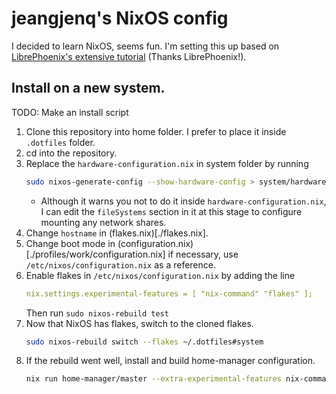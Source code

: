 # jeangjenq's NixOS config
I decided to learn NixOS, seems fun.
I'm setting this up based on [LibrePhoenix's extensive tutorial](https://www.youtube.com/playlist?list=PL_WcXIXdDWWpuypAEKzZF2b5PijTluxRG) (Thanks LibrePhoenix!).

## Install on a new system.
TODO: Make an install script
1. Clone this repository into home folder. I prefer to place it inside `.dotfiles` folder.
1. cd into the repository.
1. Replace the `hardware-configuration.nix` in system folder by running
   ```bash
   sudo nixos-generate-config --show-hardware-config > system/hardware-configuration.nix
   ```
   - Although it warns you not to do it inside `hardware-configuration.nix`, I can edit the `fileSystems` section in it at this stage to configure mounting any network shares.
1. Change `hostname` in (flakes.nix)[./flakes.nix].
1. Change boot mode in (configuration.nix)[./profiles/work/configuration.nix] if necessary, use `/etc/nixos/configuration.nix` as a reference.
1. Enable flakes in `/etc/nixos/configuration.nix` by adding the line
   ```yaml
   nix.settings.experimental-features = [ "nix-command" "flakes" ];
   ```
   Then run `sudo nixos-rebuild test`
1. Now that NixOS has flakes, switch to the cloned flakes.
   ```bash
   sudo nixos-rebuild switch --flakes ~/.dotfiles#system
   ```
1. If the rebuild went well, install and build home-manager configuration.
   ```bash
   nix run home-manager/master --extra-experimental-features nix-command --extra-experimental-features flakes -- switch --flake ~/.dotfiles#user;
   ```
